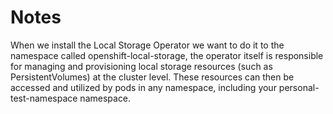 # Notes

When we install the Local Storage Operator we want to do it to the namespace called openshift-local-storage, the operator itself is responsible for managing and provisioning local storage resources (such as PersistentVolumes) at the cluster level. These resources can then be accessed and utilized by pods in any namespace, including your personal-test-namespace namespace.

